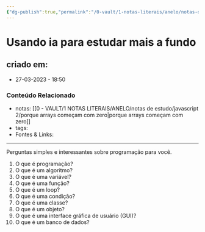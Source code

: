 ```yaml
---
{"dg-publish":true,"permalink":"/0-vault/1-notas-literais/anelo/notas-de-estudo/javascript-2/usando-ia-para-estudar-mais-a-fundo/","dgHomeLink":true,"dgShowLocalGraph":true,"dgShowFileTree":true,"dgEnableSearch":true}
---
```


# Usando ia para estudar mais a fundo

## criado em: 
-  27-03-2023 - 18:50

### Conteúdo Relacionado
- notas: [[0 - VAULT/1 NOTAS LITERAIS/ANELO/notas de estudo/javascript 2/porque arrays começam com zero\|porque arrays começam com zero]]
- tags: 
- Fontes & Links: 

---

Perguntas simples e interessantes sobre programação para você.

1. O que é programação?
2. O que é um algoritmo?
3. O que é uma variável?
4. O que é uma função?
5. O que é um loop?
6. O que é uma condição?
7. O que é uma classe?
8. O que é um objeto?
9. O que é uma interface gráfica de usuário (GUI)?
10. O que é um banco de dados?

